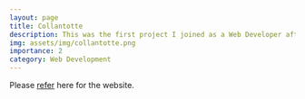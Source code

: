```yaml
---
layout: page
title: Collantotte
description: This was the first project I joined as a Web Developer after completing my bachelor’s degree. I was responsible for building the admin site, enabling website administrators to manage products through a reliable and user-friendly interface.
img: assets/img/collantotte.png
importance: 2
category: Web Development
---
```


Please <a href="https://colantotte.co.jp/global/">refer</a> here for the website.
